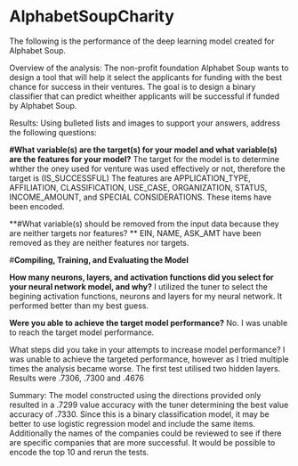 # AlphabetSoupCharity
The following is the performance of the deep learning model created for Alphabet Soup.

Overview of the analysis: The non-profit foundation Alphabet Soup wants to design a tool that will help it select the applicants for funding with the best chance for success in their ventures.  The goal is
to design a binary classifier that can predict wheither applicants will be successful if funded by Alphabet Soup.

Results: Using bulleted lists and images to support your answers, address the following questions:

**#What variable(s) are the target(s) for your model and what variable(s) are the features for your model?**
The target for the model is to determine whther the oney used for venture was used effectively or not, therefore the target is (IS_SUCCESSFUL)
The features are APPLICATION_TYPE, AFFILIATION, CLASSIFICATION, USE_CASE, ORGANIZATION, STATUS, INCOME_AMOUNT, and SPECIAL CONSIDERATIONS.  These items have been encoded.    

**#What variable(s) should be removed from the input data because they are neither targets nor features? **
EIN, NAME, ASK_AMT have been removed as they are neither features nor targets.


#**Compiling, Training, and Evaluating the Model**

**How many neurons, layers, and activation functions did you select for your neural network model, and why?**
I utilized the tuner to select the begining activation functions, neurons and layers for my neural network.  It performed better than my best guess.

**Were you able to achieve the target model performance?** No.  I was unable to reach the target model performance.

What steps did you take in your attempts to increase model performance?  I was unable to achieve the targeted performance, however as I tried multiple times the analysis became worse. The first test utilised two hidden layers.  Results were .7306, .7300 and .4676

Summary: The model constructed using the directions provided only resulted in a .7299 value accuracy with the tuner determining the best value accuracy of .7330. Since this is a binary classification model, it may be better to use logistic regression model and include the same items.  Additionally the names of the companies could be reviewed to see if there are specific companies that are more successful.  It would be possible to encode the top 10 and rerun the tests.
